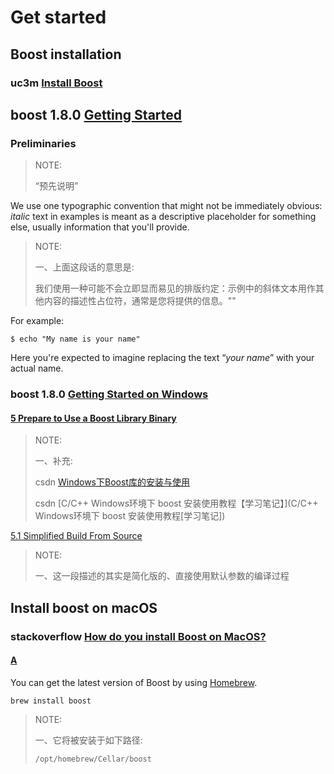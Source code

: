 # Get started



## Boost installation

### uc3m [Install Boost](https://robots.uc3m.es/installation-guides/install-boost.html)



## boost 1.8.0 [Getting Started](https://www.boost.org/doc/libs/1_80_0/more/getting_started/index.html)

### Preliminaries

> NOTE:
>
> “预先说明”

We use one typographic convention that might not be immediately obvious: *italic* text in examples is meant as a descriptive placeholder for something else, usually information that you'll provide. 

> NOTE:
>
> 一、上面这段话的意思是:
>
> 我们使用一种可能不会立即显而易见的排版约定：示例中的斜体文本用作其他内容的描述性占位符，通常是您将提供的信息。""

For example:

```
$ echo "My name is your name"
```

Here you're expected to imagine replacing the text “*your name*” with your actual name.



### boost 1.8.0 [Getting Started on Windows](https://www.boost.org/doc/libs/1_80_0/more/getting_started/windows.html)



#### [5  Prepare to Use a Boost Library Binary](https://www.boost.org/doc/libs/1_80_0/more/getting_started/windows.html#id35)

> NOTE:
>
> 一、补充: 
>
> csdn [Windows下Boost库的安装与使用](https://blog.csdn.net/nanke_yh/article/details/124346308)
>
> csdn  [C/C++ Windows环境下 boost 安装使用教程【学习笔记】](C/C++ Windows环境下 boost 安装使用教程[学习笔记])
>
> 

[5.1  Simplified Build From Source](https://www.boost.org/doc/libs/1_80_0/more/getting_started/windows.html#id36)

> NOTE:
>
> 一、这一段描述的其实是简化版的、直接使用默认参数的编译过程



## Install boost on macOS

### stackoverflow [How do you install Boost on MacOS?](https://stackoverflow.com/questions/104322/how-do-you-install-boost-on-macos)

#### [A](https://stackoverflow.com/a/9196677)

You can get the latest version of Boost by using [Homebrew](http://brew.sh/).

```shell
brew install boost
```

> NOTE:
>
> 一、它将被安装于如下路径:
>
> ```shell
> /opt/homebrew/Cellar/boost
> ```





